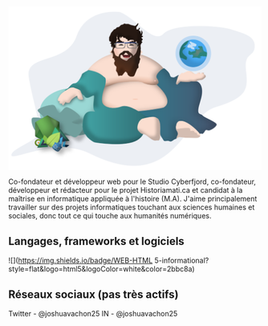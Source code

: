 <img align="center" src="/assets/shudai_anim.svg" />

Co-fondateur et développeur web pour le Studio Cyberfjord, co-fondateur, développeur et rédacteur pour le projet Historiamati.ca et candidat à la maîtrise en informatique appliquée à l'histoire (M.A). J'aime principalement travailler sur des projets informatiques touchant aux sciences humaines et sociales, donc tout ce qui touche aux humanités numériques. 

## Langages, frameworks et logiciels
![](https://img.shields.io/badge/WEB-HTML 5-informational?style=flat&logo=html5&logoColor=white&color=2bbc8a)

## Réseaux sociaux (pas très actifs)
Twitter - @joshuavachon25
IN - @joshuavachon25
